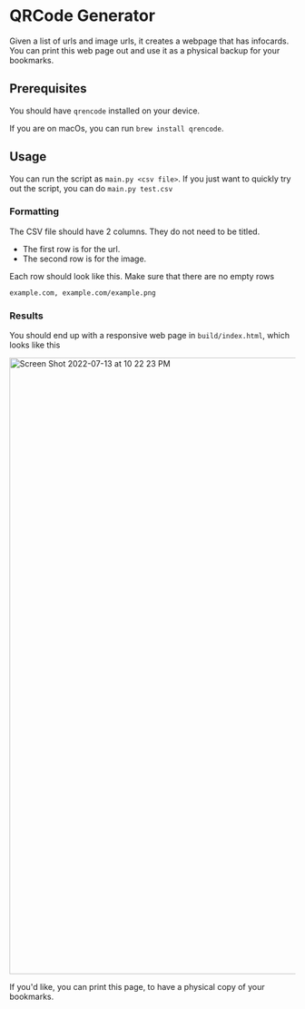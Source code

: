 # QRCode Generator

Given a list of urls and image urls, it creates a webpage that has infocards. You can print this web page out and use it as a physical backup for your bookmarks.

## Prerequisites

You should have `qrencode` installed on your device.

If you are on macOs, you can run `brew install qrencode`.

## Usage

You can run the script as `main.py <csv file>`. If you just want to quickly try out the script, you can do `main.py test.csv`

### Formatting

The CSV file should have 2 columns. They do not need to be titled.

- The first row is for the url. 
- The second row is for the image. 

Each row should look like this. Make sure that there are no empty rows
```csv
example.com, example.com/example.png
```

### Results

You should end up with a responsive web page in `build/index.html`, which looks like this

<img width="1087" alt="Screen Shot 2022-07-13 at 10 22 23 PM" src="https://user-images.githubusercontent.com/10187351/178892193-c8d4f467-56e2-4555-a4f0-7058bb615c4b.png">

If you'd like, you can print this page, to have a physical copy of your bookmarks.
